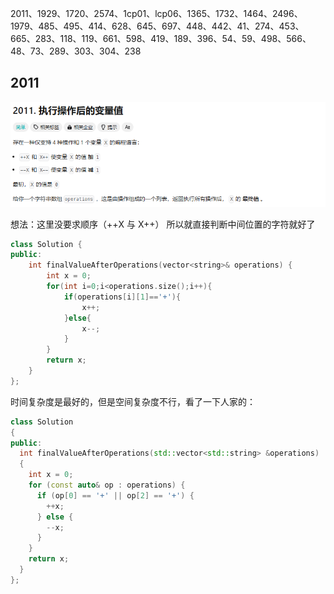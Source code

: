 2011、1929、1720、2574、1cp01、lcp06、1365、1732、1464、2496、1979、485、495、414、628、645、697、448、442、41、274、453、665、283、118、119、661、598、419、189、396、54、59、498、566、48、73、289、303、304、238

## 2011
![alt text](images/2011.png)

想法：这里没要求顺序（++X 与 X++） 所以就直接判断中间位置的字符就好了

```cpp
class Solution {
public:
    int finalValueAfterOperations(vector<string>& operations) {
        int x = 0;
        for(int i=0;i<operations.size();i++){
            if(operations[i][1]=='+'){
                x++;
            }else{
                x--;
            }
        }
        return x;
    }
};
```

时间复杂度是最好的，但是空间复杂度不行，看了一下人家的：

```cpp
class Solution
{
public:
  int finalValueAfterOperations(std::vector<std::string> &operations)
  {
    int x = 0;
    for (const auto& op : operations) {
      if (op[0] == '+' || op[2] == '+') {
        ++x;
      } else {
        --x;
      }
    }
    return x;
  }
};
```